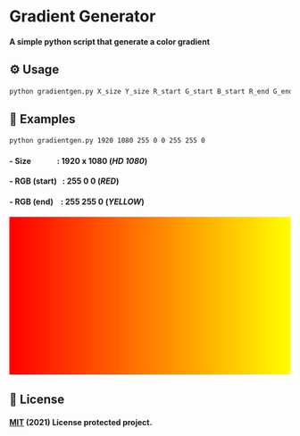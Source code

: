 # Gradient Generator
#### A simple python script that generate a **color gradient**

## ⚙️ Usage
```bash
python gradientgen.py X_size Y_size R_start G_start B_start R_end G_end B_end
```

## 📌 Examples
```bash
python gradientgen.py 1920 1080 255 0 0 255 255 0
```
#### - Size &nbsp;&nbsp;&nbsp;&nbsp; &nbsp;&nbsp;&nbsp;&nbsp;&nbsp;&nbsp;&nbsp; : **1920** x **1080** (*HD 1080*)
#### - RGB (start) &nbsp; : **255 0 0** (*RED*)
#### - RGB (end) &nbsp;&nbsp; : **255 255 0** (*YELLOW*)  
![A generated color gradient](https://github.com/HYOUG/GradientGenerator/blob/main/examples/gradient_3.png?raw=true)

## 📜 License
#### [MIT](https://choosealicense.com/licenses/mit/) (2021) License protected project.

